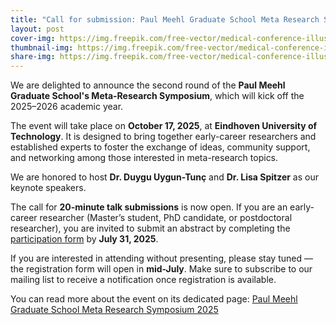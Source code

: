 ```yaml
---
title: "Call for submission: Paul Meehl Graduate School Meta Research Symposium 2025"
layout: post
cover-img: https://img.freepik.com/free-vector/medical-conference-illustration_23-2148904006.jpg
thumbnail-img: https://img.freepik.com/free-vector/medical-conference-illustration_23-2148904006.jpg
share-img: https://img.freepik.com/free-vector/medical-conference-illustration_23-2148904006.jpg
---
```


We are delighted to announce the second round of the **Paul Meehl Graduate School's Meta-Research Symposium**, which will kick off the 2025–2026 academic year.

The event will take place on **October 17, 2025**, at **Eindhoven University of Technology**. It is designed to bring together early-career researchers and established experts to foster the exchange of ideas, community support, and networking among those interested in meta-research topics.

We are honored to host **Dr. Duygu Uygun-Tunç** and **Dr. Lisa Spitzer** as our keynote speakers.

The call for **20-minute talk submissions** is now open. If you are an early-career researcher (Master’s student, PhD candidate, or postdoctoral researcher), you are invited to submit an abstract by completing the [participation form](https://forms.office.com/Pages/ResponsePage.aspx?id=R_J9zM5gD0qddXBM9g78ZP_Kihp-VglPgWom9gajHXdURE9ESUpPT1hSWkVaNUdWQjJZQVJETTZUNy4u) by **July 31, 2025**.

If you are interested in attending without presenting, please stay tuned — the registration form will open in **mid-July**. Make sure to subscribe to our mailing list to receive a notification once registration is available.

You can read more about the event on its dedicated page: [Paul Meehl Graduate School Meta Research Symposium 2025](https://paulmeehlschool.github.io/workshops/symposium2025/)
